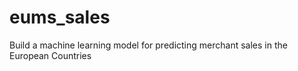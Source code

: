 # eums_sales
Build a machine learning model for predicting merchant sales in the European Countries
